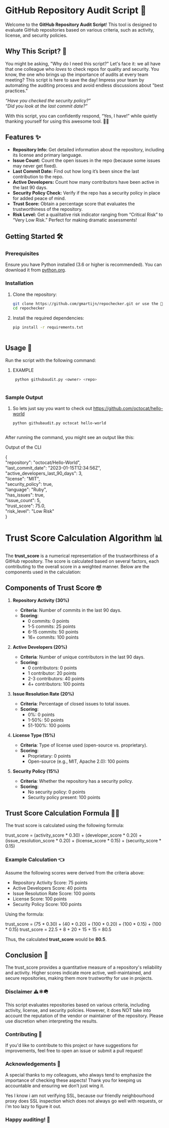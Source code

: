 # GitHub Repository Audit Script 🚀  
  
Welcome to the **GitHub Repository Audit Script**! This tool is designed to evaluate GitHub repositories based on various criteria, such as activity, license, and security policies.   
  
## Why This Script? 🤔  
  
You might be asking, "Why do I need this script?" Let's face it: we all have that one colleague who *loves* to check repos for quality and security. You know, the one who brings up the importance of audits at every team meeting? This script is here to save the day! Impress your team by automating the auditing process and avoid endless discussions about "best practices."  
  
*“Have you checked the security policy?”*    
*“Did you look at the last commit date?”*    
  
With this script, you can confidently respond, “Yes, I have!” while quietly thanking yourself for using this awesome tool. 🤦‍♂️
  
## Features ✨  
  
- **Repository Info:** Get detailed information about the repository, including its license and primary language.    
- **Issue Count:** Count the open issues in the repo (because some issues may never get fixed).    
- **Last Commit Date:** Find out how long it’s been since the last contribution to the repo.    
- **Active Developers:** Count how many contributors have been active in the last 90 days.    
- **Security Policy Check:** Verify if the repo has a security policy in place for added peace of mind.    
- **Trust Score:** Obtain a percentage score that evaluates the trustworthiness of the repository.    
- **Risk Level:** Get a qualitative risk indicator ranging from “Critical Risk” to “Very Low Risk.” Perfect for making dramatic assessments!  
  
## Getting Started 🛠️  
  
### Prerequisites  
  
Ensure you have Python installed (3.6 or higher is recommended). You can download it from [python.org](https://www.python.org/downloads/).  
  
### Installation  
  
1. Clone the repository:  
   ```bash  
   git clone https://github.com/gmartijn/repochecker.git or use the 🔨 tool of your choice.
   cd repochecker 
2. Install the required dependencies:
   ```bash  
   pip install -r requirements.txt  
 

## Usage 🔨
 
Run the script with the following command:

1. EXAMPLE
   ```bash  
    python githubaudit.py <owner> <repo>  
 


### Sample Output

1. So lets just say you want to check out https://github.com/octocat/hello-world
    ```bash
    python githubaudit.py octocat hello-world 



After running the command, you might see an output like this:

Output of the CLI

{  
    "repository": "octocat/Hello-World",  
    "last_commit_date": "2023-01-15T12:34:56Z",  
    "active_developers_last_90_days": 3,  
    "license": "MIT",  
    "security_policy": true,  
    "language": "Ruby",  
    "has_issues": true,  
    "issue_count": 5,  
    "trust_score": 75.0,  
    "risk_level": "Low Risk"  
}  
 
# Trust Score Calculation Algorithm 📊  
  
The **trust_score** is a numerical representation of the trustworthiness of a GitHub repository. The score is calculated based on several factors, each contributing to the overall score in a weighted manner. Below are the components used in the calculation:  
  
## Components of Trust Score 🤓
  
1. **Repository Activity (30%)**  
   - **Criteria**: Number of commits in the last 90 days.  
   - **Scoring**:   
     - 0 commits: 0 points  
     - 1-5 commits: 25 points  
     - 6-15 commits: 50 points  
     - 16+ commits: 100 points  
  
2. **Active Developers (20%)**  
   - **Criteria**: Number of unique contributors in the last 90 days.  
   - **Scoring**:  
     - 0 contributors: 0 points  
     - 1 contributor: 20 points  
     - 2-3 contributors: 40 points  
     - 4+ contributors: 100 points  
  
3. **Issue Resolution Rate (20%)**  
   - **Criteria**: Percentage of closed issues to total issues.  
   - **Scoring**:  
     - 0%: 0 points  
     - 1-50%: 50 points  
     - 51-100%: 100 points  
  
4. **License Type (15%)**  
   - **Criteria**: Type of license used (open-source vs. proprietary).  
   - **Scoring**:  
     - Proprietary: 0 points  
     - Open-source (e.g., MIT, Apache 2.0): 100 points  
  
5. **Security Policy (15%)**  
   - **Criteria**: Whether the repository has a security policy.  
   - **Scoring**:  
     - No security policy: 0 points  
     - Security policy present: 100 points  
  
## Trust Score Calculation Formula  🧑‍🔬
  
The trust score is calculated using the following formula:  

trust_score = (activity_score * 0.30) + (developer_score * 0.20) + (issue_resolution_score * 0.20) + (license_score * 0.15) + (security_score * 0.15)

  
### Example Calculation  👈
  
Assume the following scores were derived from the criteria above:  
  
- Repository Activity Score: 75 points  
- Active Developers Score: 40 points  
- Issue Resolution Rate Score: 100 points  
- License Score: 100 points  
- Security Policy Score: 100 points  
  
Using the formula:  

trust_score = (75 * 0.30) + (40 * 0.20) + (100 * 0.20) + (100 * 0.15) + (100 * 0.15)
trust_score = 22.5 + 8 + 20 + 15 + 15 = 80.5 

  
Thus, the calculated **trust_score** would be **80.5**.  
  
## Conclusion  🏁
  
The trust_score provides a quantitative measure of a repository's reliability and activity. Higher scores indicate more active, well-maintained, and secure repositories, making them more trustworthy for use in projects.  

### Disclaimer ⚠️⚛️🪖
 
This script evaluates repositories based on various criteria, including activity, license, and security policies. However, it does NOT take into account the reputation of the vendor or maintainer of the repository. Please use discretion when interpreting the results.

### Contributing 🤝
 
If you'd like to contribute to this project or have suggestions for improvements, feel free to open an issue or submit a pull request!

### Acknowledgements 🙌
 
A special thanks to my colleagues, who always tend to emphasize the importance of checking these aspects! Thank you for keeping us accountable and ensuring we don’t just wing it.

Yes I know i am not verifying SSL, because our friendly neighbourhood proxy does SSL inspection which does not always go well with requests, or i'm too lazy to figure it out.

### Happy auditing! 🎉


